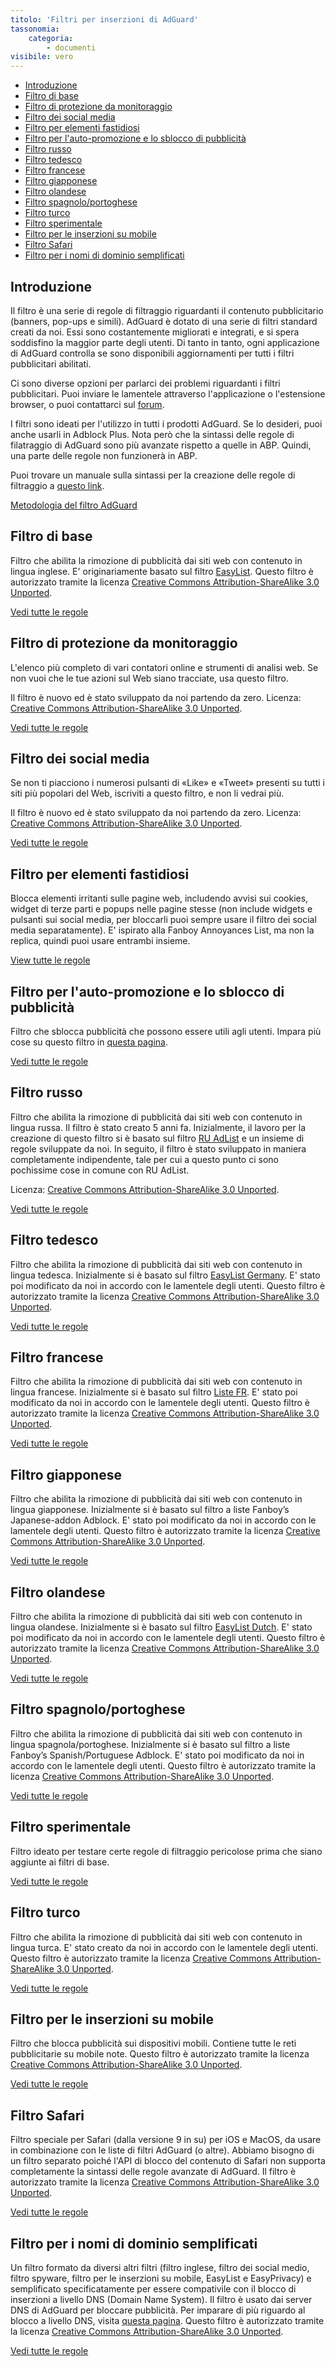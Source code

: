 ```yaml
---
titolo: 'Filtri per inserzioni di AdGuard'
tassonomia:
    categoria:
        - documenti
visibile: vero
---
```


*   [Introduzione](#introduzione)
*   [Filtro di base](#inglese)
*   [Filtro di protezione da monitoraggio](#privacy)
*   [Filtro dei social media](#social)
*   [Filtro per elementi fastidiosi](#fastidi)
*   [Filtro per l'auto-promozione e lo sblocco di pubblicità](#useful)
*   [Filtro russo](#russo)
*   [Filtro tedesco](#tedesco)
*   [Filtro francese](#francese)
*   [Filtro giapponese](#giapponese)
*   [Filtro olandese](#olandese)
*   [Filtro spagnolo/portoghese](#spagnolo)
*   [Filtro turco](#turco)
*   [Filtro sperimentale](#sperimentale)
*   [Filtro per le inserzioni su mobile](#mobile)
*   [Filtro Safari](#safari)
*   [Filtro per i nomi di dominio semplificati](#domains)

<a name="introduction"></a>

## Introduzione

Il filtro è una serie di regole di filtraggio riguardanti il contenuto pubblicitario (banners, pop-ups e simili). AdGuard è dotato di una serie di filtri standard creati da noi. Essi sono costantemente migliorati e integrati, e si spera soddisfino la maggior parte degli utenti. Di tanto in tanto, ogni applicazione di AdGuard controlla se sono disponibili aggiornamenti per tutti i filtri pubblicitari abilitati.

Ci sono diverse opzioni per parlarci dei problemi riguardanti i filtri pubblicitari. Puoi inviare le lamentele attraverso l'applicazione o l'estensione browser, o puoi contattarci sul [forum](https://forum.adguard.com/?langid=1).

I filtri sono ideati per l'utilizzo in tutti i prodotti AdGuard. Se lo desideri, puoi anche usarli in Adblock Plus. Nota però che la sintassi delle regole di filatraggio di AdGuard sono più avanzate rispetto a quelle in ABP. Quindi, una parte delle regole non funzionerà in ABP.

Puoi trovare un manuale sulla sintassi per la creazione delle regole di filtraggio a [questo link](/general/how-to-create-your-own-ad-filters).

[Metodologia del filtro AdGuard](https://kb.adguard.com/en/general/adguard-filter-policy)


<a name="inglese"></a>

## Filtro di base

Filtro che abilita la rimozione di pubblicità dai siti web con contenuto in lingua inglese. E' originariamente basato sul filtro [EasyList](https://easylist.to/). Questo filtro è autorizzato tramite la licenza [Creative Commons Attribution-ShareAlike 3.0 Unported](https://creativecommons.org/licenses/by-sa/3.0/).


[Vedi tutte le regole](https://filters.adtidy.org/extension/chromium/filters/2.txt)



<a name="privacy"></a>

## Filtro di protezione da monitoraggio

L'elenco più completo di vari contatori online e strumenti di analisi web. Se non vuoi che le tue azioni sul Web siano tracciate, usa questo filtro.

Il filtro è nuovo ed è stato sviluppato da noi partendo da zero. Licenza: [Creative Commons Attribution-ShareAlike 3.0 Unported](https://creativecommons.org/licenses/by-sa/3.0/).

[Vedi tutte le regole](https://filters.adtidy.org/extension/chromium/filters/3.txt)



<a name="social"></a>

## Filtro dei social media

Se non ti piacciono i numerosi pulsanti di «Like» e «Tweet» presenti su tutti i siti più popolari del Web, iscriviti a questo filtro, e non li vedrai più.

Il filtro è nuovo ed è stato sviluppato da noi partendo da zero. Licenza: [Creative Commons Attribution-ShareAlike 3.0 Unported](https://creativecommons.org/licenses/by-sa/3.0/).

[Vedi tutte le regole](https://filters.adtidy.org/extension/chromium/filters/4.txt)



<a name="fastidi"></a>

## Filtro per elementi fastidiosi

Blocca elementi irritanti sulle pagine web, includendo avvisi sui cookies, widget di terze parti e popups nelle pagine stesse (non include widgets e pulsanti sui social media, per bloccarli puoi sempre usare il filtro dei social media separatamente). E' ispirato alla Fanboy Annoyances List, ma non la replica, quindi puoi usare entrambi insieme.

[View tutte le regole](https://filters.adtidy.org/extension/chromium/filters/14.txt)



<a name="useful"></a>

## Filtro per l'auto-promozione e lo sblocco di pubblicità

Filtro che sblocca pubblicità che possono essere utili agli utenti. Impara più cose su questo filtro in [questa pagina](https://kb.adguard.com/en/general/search-ads-and-self-promotion).

[Vedi tutte le regole](https://filters.adtidy.org/extension/chromium/filters/10.txt)



<a name="russo"></a>

## Filtro russo

Filtro che abilita la rimozione di pubblicità dai siti web con contenuto in lingua russa. Il filtro è stato creato 5 anni fa. Inizialmente, il lavoro per la creazione di questo filtro si è basato sul filtro [RU AdList](https://code.google.com/p/ruadlist/) e un insieme di regole sviluppate da noi. In seguito, il filtro è stato sviluppato in maniera completamente indipendente, tale per cui a questo punto ci sono pochissime cose in comune con RU AdList.

Licenza: [Creative Commons Attribution-ShareAlike 3.0 Unported](https://creativecommons.org/licenses/by-sa/3.0/).

[Vedi tutte le regole](https://filters.adtidy.org/extension/chromium/filters/1.txt)



<a name="tedesco"></a>

## Filtro tedesco

Filtro che abilita la rimozione di pubblicità dai siti web con contenuto in lingua tedesca. Inizialmente si è basato sul filtro [EasyList Germany](https://easylist.to/). E' stato poi modificato da noi in accordo con le lamentele degli utenti. Questo filtro è autorizzato tramite la licenza [Creative Commons Attribution-ShareAlike 3.0 Unported](https://creativecommons.org/licenses/by-sa/3.0/).

[Vedi tutte le regole](https://filters.adtidy.org/extension/chromium/filters/6.txt)



<a name="francese"></a>

## Filtro francese

Filtro che abilita la rimozione di pubblicità dai siti web con contenuto in lingua francese. Inizialmente si è basato sul filtro [Liste FR](https://forums.lanik.us/viewforum.php?f=91). E' stato poi modificato da noi in accordo con le lamentele degli utenti. Questo filtro è autorizzato tramite la licenza [Creative Commons Attribution-ShareAlike 3.0 Unported](https://creativecommons.org/licenses/by-sa/3.0/).

[Vedi tutte le regole](https://filters.adtidy.org/extension/chromium/filters/16.txt)



<a name="giapponese"></a>

## Filtro giapponese

Filtro che abilita la rimozione di pubblicità dai siti web con contenuto in lingua giapponese. Inizialmente si è basato sul filtro a liste Fanboy’s Japanese-addon Adblock. E' stato poi modificato da noi in accordo con le lamentele degli utenti. Questo filtro è autorizzato tramite la licenza [Creative Commons Attribution-ShareAlike 3.0 Unported](https://creativecommons.org/licenses/by-sa/3.0/).

[Vedi tutte le regole](https://filters.adtidy.org/extension/chromium/filters/7.txt)



<a name="olandese"></a>

## Filtro olandese

Filtro che abilita la rimozione di pubblicità dai siti web con contenuto in lingua olandese. Inizialmente si è basato sul filtro [EasyList Dutch](https://easylist.to/). E' stato poi modificato da noi in accordo con le lamentele degli utenti. Questo filtro è autorizzato tramite la licenza [Creative Commons Attribution-ShareAlike 3.0 Unported](https://creativecommons.org/licenses/by-sa/3.0/).

[Vedi tutte le regole](https://filters.adtidy.org/extension/chromium/filters/8.txt)



<a name="spanish"></a>

## Filtro spagnolo/portoghese

Filtro che abilita la rimozione di pubblicità dai siti web con contenuto in lingua spagnola/portoghese. Inizialmente si è basato sul filtro a liste Fanboy’s Spanish/Portuguese Adblock. E' stato poi modificato da noi in accordo con le lamentele degli utenti. Questo filtro è autorizzato tramite la licenza [Creative Commons Attribution-ShareAlike 3.0 Unported](https://creativecommons.org/licenses/by-sa/3.0/).

[Vedi tutte le regole](https://filters.adtidy.org/extension/chromium/filters/9.txt)



<a name="experimental"></a>

## Filtro sperimentale

Filtro ideato per testare certe regole di filtraggio pericolose prima che siano aggiunte ai filtri di base.

[Vedi tutte le regole](https://filters.adtidy.org/extension/chromium/filters/5.txt)



<a name="turkish"></a>

## Filtro turco

Filtro che abilita la rimozione di pubblicità dai siti web con contenuto in lingua turca. E' stato creato da noi in accordo con le lamentele degli utenti. Questo filtro è autorizzato tramite la licenza [Creative Commons Attribution-ShareAlike 3.0 Unported](https://creativecommons.org/licenses/by-sa/3.0/).

[Vedi tutte le regole](https://filters.adtidy.org/extension/chromium/filters/13.txt)


<a name="mobile"></a>

## Filtro per le inserzioni su mobile

Filtro che blocca pubblicità sui dispositivi mobili. Contiene tutte le reti pubblicitarie su mobile note. Questo filtro è autorizzato tramite la licenza [Creative Commons Attribution-ShareAlike 3.0 Unported](https://creativecommons.org/licenses/by-sa/3.0/).

[Vedi tutte le regole](https://filters.adtidy.org/extension/chromium/filters/11.txt)



<a name="safari"></a>

## Filtro Safari

Filtro speciale per Safari (dalla versione 9 in su) per iOS e MacOS, da usare in combinazione con le liste di filtri AdGuard (o altre). Abbiamo bisogno di un filtro separato poiché l'API di blocco del contenuto di Safari non supporta completamente la sintassi delle regole avanzate di AdGuard. Il filtro è autorizzato tramite la licenza [Creative Commons Attribution-ShareAlike 3.0 Unported](https://creativecommons.org/licenses/by-sa/3.0/).

[Vedi tutte le regole](https://filters.adtidy.org/extension/chromium/filters/12.txt)



<a name="domains"></a>

## Filtro per i nomi di dominio semplificati

Un filtro formato da diversi altri filtri (filtro inglese, filtro dei social medio, filtro spyware, filtro per le inserzioni su mobile, EasyList e EasyPrivacy) e semplificato specificatamente per essere compativile con il blocco di inserzioni a livello DNS (Domain Name System). Il filtro è usato dai server DNS di AdGuard per bloccare pubblicità. Per imparare di più riguardo al blocco a livello DNS, visita [questa pagina](https://adguard.com/adguard-dns/overview.html). Questo filtro è autorizzato tramite la licenza [Creative Commons Attribution-ShareAlike 3.0 Unported](https://creativecommons.org/licenses/by-sa/3.0/).

[Vedi tutte le regole](https://filters.adtidy.org/extension/chromium/filters/15.txt)
